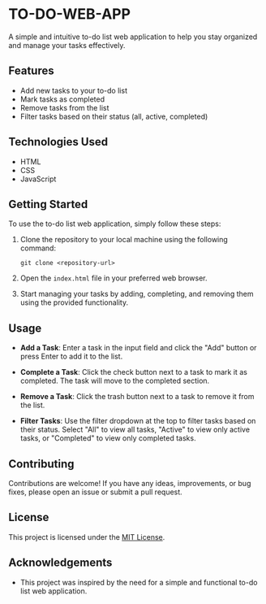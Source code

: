 # TO-DO-WEB-APP

A simple and intuitive to-do list web application to help you stay organized and manage your tasks effectively.

## Features
- Add new tasks to your to-do list
- Mark tasks as completed
- Remove tasks from the list
- Filter tasks based on their status (all, active, completed)

## Technologies Used

- HTML
- CSS
- JavaScript

## Getting Started

To use the to-do list web application, simply follow these steps:

1. Clone the repository to your local machine using the following command:
   ```
   git clone <repository-url>
   ```

2. Open the `index.html` file in your preferred web browser.

3. Start managing your tasks by adding, completing, and removing them using the provided functionality.

## Usage

- **Add a Task**: Enter a task in the input field and click the "Add" button or press Enter to add it to the list.

- **Complete a Task**: Click the check button next to a task to mark it as completed. The task will move to the completed section.

- **Remove a Task**: Click the trash button next to a task to remove it from the list.

- **Filter Tasks**: Use the filter dropdown at the top to filter tasks based on their status. Select "All" to view all tasks, "Active" to view only active tasks, or "Completed" to view only completed tasks.

## Contributing

Contributions are welcome! If you have any ideas, improvements, or bug fixes, please open an issue or submit a pull request.

## License

This project is licensed under the [MIT License](LICENSE).

## Acknowledgements

- This project was inspired by the need for a simple and functional to-do list web application.
